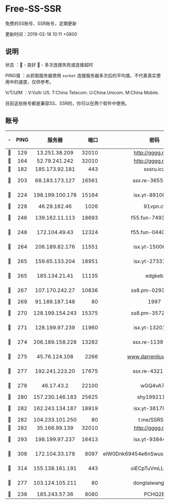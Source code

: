 # Free-SS-SSR

免费的SS账号、SSR账号，定期更新

更新时间：2019-02-18 10:11 +0800

## 说明

状态     ：🙂 - 良好 🙁 - 多次连接失败或连接超时

PING值   ：从抓取服务器使用 `socket` 连接服务器多次后的平均值，不代表真实使用中的速度，仅供参考。

V/T/U/M  ：V:Vultr US. T:China Telecom. U:China Unicom. M:China Mobile.

目前这些账号都是兼容SS、SSR的，你可以在两个软件中使用。

## 账号

|-|PING|服务器|端口|密码|加密方式|区域|V/T/U/M|
|:----:|:----:|:-----:|-----:|:----:|:----:|:----:|:----:|
|🙂|129|13.251.38.209|32010|http://gggg.rocks|chacha20|SG|10↑/9↑/10↑/9↑|
|🙂|164|52.79.241.242|32010|http://gggg.rocks|chacha20|KR|7↑/8↑/9↑/8↑|
|🙂|182|185.173.92.181|443|sssru.icu|rc4-md5|RU|10↑/10↑/10↑/10↑|
|🙂|203|68.183.173.127|16561|ssx.re-36552338|aes-256-cfb|US|10↑/10↑/10↑/10↑|
|🙂|224|198.199.100.178|15164|isx.yt-89100403|aes-256-cfb|US|1↑/2↑/1↑/2↑|
|🙂|228|46.29.162.46|1026|91vpn.cf|rc4-md5|RU|10↑/9↓/10↑/10↑|
|🙂|246|139.162.11.113|18693|f55.fun-74935090|aes-256-cfb|SG|10↑/10↑/10↑/10↑|
|🙂|248|172.104.49.43|12324|f55.fun-04402862|aes-256-cfb|SG|10↑/10↑/10↑/10↑|
|🙂|264|206.189.82.176|11551|isx.yt-15006347|aes-256-cfb|SG|1↑/2↑/1↑/2↑|
|🙂|265|159.65.133.204|18951|isx.yt-27331929|aes-256-cfb|SG|1↑/2↑/1↑/2↑|
|🙂|265|185.134.21.41|11135|edgkeb|aes-256-cfb|GB|10↑/10↑/10↑/10↑|
|🙂|267|107.170.242.27|10836|ss8.pm-02934993|aes-256-cfb|US|10↑/10↑/10↑/10↑|
|🙂|269|91.189.187.148|80|1997|chacha20|US|10↑/10↑/10↑/10↑|
|🙂|270|128.199.154.243|15375|ss8.pm-35729941|aes-256-cfb|SG|10↑/10↑/10↑/10↑|
|🙂|271|128.199.97.239|11960|isx.yt-13201034|aes-256-cfb|SG|1↑/2↑/1↑/2↑|
|🙂|274|206.189.158.228|13282|ssx.re-11397366|aes-256-cfb|SG|10↑/10↑/10↑/10↑|
|🙂|275|45.76.124.108|2266|www.darrenliuwei.com|aes-256-cfb|AU|3↑/5↑/5↑/5↑|
|🙂|277|192.241.223.20|17675|ssx.re-43211385|aes-256-cfb|US|10↑/10↑/10↑/10↑|
|🙂|278|46.17.43.2|22100|wGQ4vA7D|aes-256-gcm|RU|6↓/10↑/10↑/10↑|
|🙂|280|157.230.146.183|25625|shy19921124|rc4-md5|US|10↑/10↑/10↑/10↑|
|🙂|282|162.243.134.187|18919|isx.yt-38178502|aes-256-cfb|US|1↑/2↑/1↑/2↑|
|🙂|282|104.233.101.250|80|t.me/SSRSUB|rc4-md5|CA|10↑/10↑/10↑/10↑|
|🙂|282|35.166.99.139|32010|http://gggg.rocks|chacha20|US|10↑/10↑/10↑/10↑|
|🙂|293|198.199.97.237|16413|isx.yt-93844031|aes-256-cfb|US|1↑/2↑/1↑/2↑|
|🙂|308|172.104.33.178|8097|eIW0Dnk69454e6nSwuspv9DmS201tQ0D|aes-256-cfb|SG|10↑/10↑/10↑/10↑|
|🙂|314|155.138.161.191|443|oiECpTuVmLLxk4Ts|aes-256-cfb|US|9↑/10↑/10↑/10↑|
|🙂|277|103.124.105.211|80|dongtaiwang.com|aes-256-cfb|US|10↑/10↑/10↑/10↑|
|🙂|238|185.243.57.36|8080|PCHQ2E|rc4-md5|US|10↑/10↑/10↑/10↑|

